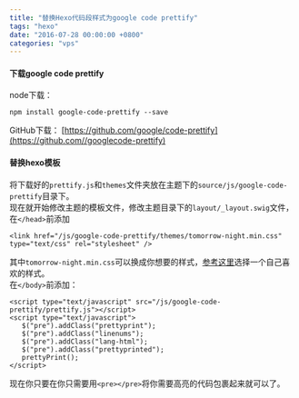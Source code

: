 ```yaml
---
title: "替换Hexo代码段样式为google code prettify"
tags: "hexo"
date: "2016-07-28 00:00:00 +0800"
categories: "vps"
---
```


#### 下载google code prettify  


node下载：  
```
npm install google-code-prettify --save
```

<!--more-->

GitHub下载：
[https://github.com/google/code-prettify](https://github.com//googlecode-prettify)  

#### 替换hexo模板  
将下载好的`prettify.js`和`themes`文件夹放在主题下的`source/js/google-code-prettify`目录下。  
现在就开始修改主题的模板文件，修改主题目录下的`layout/_layout.swig`文件，在`</head>`前添加  

```
<link href="/js/google-code-prettify/themes/tomorrow-night.min.css" type="text/css" rel="stylesheet" />
```

其中`tomorrow-night.min.css`可以换成你想要的样式，[参考这里](https://jmblog.github.io/color-themes-for-google-code-prettify/)选择一个自己喜欢的样式。  
在`</body>`前添加：

```
<script type="text/javascript" src="/js/google-code-prettify/prettify.js"></script>
<script type="text/javascript">
   $("pre").addClass("prettyprint");
   $("pre").addClass("linenums");
   $("pre").addClass("lang-html");
   $("pre").addClass("prettyprinted");
   prettyPrint();	
</script>
```

现在你只要在你只需要用`<pre></pre>`将你需要高亮的代码包裹起来就可以了。
